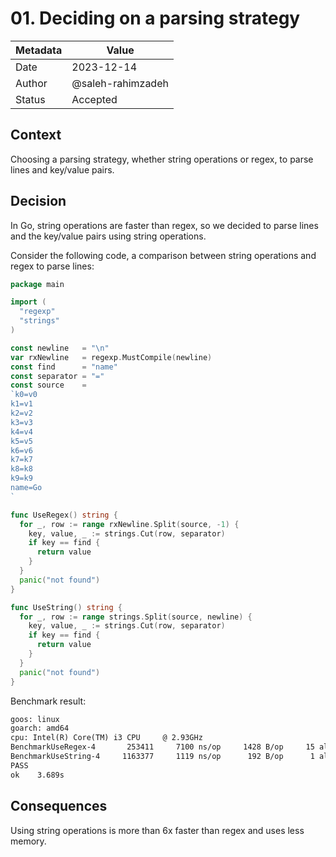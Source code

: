 # 01. Deciding on a parsing strategy

| Metadata | Value             |
| -------- | ----------------- |
| Date     | 2023-12-14        |
| Author   | @saleh-rahimzadeh |
| Status   | Accepted          |

## Context

Choosing a parsing strategy, whether string operations or regex, to parse lines and key/value pairs.

## Decision

In Go, string operations are faster than regex, so we decided to parse lines and the key/value pairs using string operations. 

Consider the following code, a comparison between string operations and regex to parse lines:

```go
package main

import (
  "regexp"
  "strings"
)

const newline   = "\n"
var rxNewline   = regexp.MustCompile(newline)
const find      = "name"
const separator = "="
const source    = 
`k0=v0
k1=v1
k2=v2
k3=v3
k4=v4
k5=v5
k6=v6
k7=k7
k8=k8
k9=k9
name=Go
`

func UseRegex() string {
  for _, row := range rxNewline.Split(source, -1) {
    key, value, _ := strings.Cut(row, separator)
    if key == find {
      return value
    }
  }
  panic("not found")
}

func UseString() string {
  for _, row := range strings.Split(source, newline) {
    key, value, _ := strings.Cut(row, separator)
    if key == find {
      return value
    }
  }
  panic("not found")
}
```

Benchmark result:

```txt
goos: linux
goarch: amd64
cpu: Intel(R) Core(TM) i3 CPU     @ 2.93GHz
BenchmarkUseRegex-4       253411     7100 ns/op     1428 B/op     15 allocs/op
BenchmarkUseString-4     1163377     1119 ns/op      192 B/op      1 allocs/op
PASS
ok    3.689s
```

## Consequences

Using string operations is more than 6x faster than regex and uses less memory.
